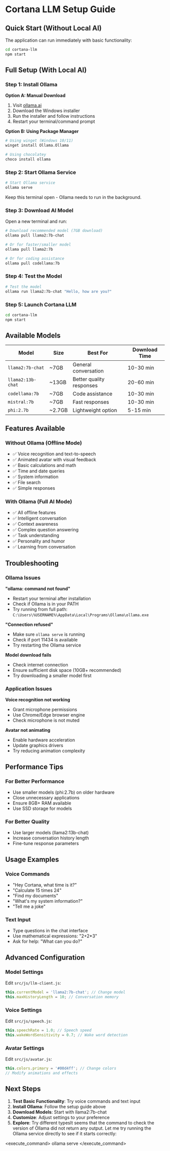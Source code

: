 # Cortana LLM Setup Guide

## Quick Start (Without Local AI)

The application can run immediately with basic functionality:

```bash
cd cortana-llm
npm start
```

## Full Setup (With Local AI)

### Step 1: Install Ollama

**Option A: Manual Download**
1. Visit [ollama.ai](https://ollama.ai)
2. Download the Windows installer
3. Run the installer and follow instructions
4. Restart your terminal/command prompt

**Option B: Using Package Manager**
```bash
# Using winget (Windows 10/11)
winget install Ollama.Ollama

# Using chocolatey
choco install ollama
```

### Step 2: Start Ollama Service

```bash
# Start Ollama service
ollama serve
```

Keep this terminal open - Ollama needs to run in the background.

### Step 3: Download AI Model

Open a new terminal and run:

```bash
# Download recommended model (7GB download)
ollama pull llama2:7b-chat

# Or for faster/smaller model
ollama pull llama2:7b

# Or for coding assistance
ollama pull codellama:7b
```

### Step 4: Test the Model

```bash
# Test the model
ollama run llama2:7b-chat "Hello, how are you?"
```

### Step 5: Launch Cortana LLM

```bash
cd cortana-llm
npm start
```

## Available Models

| Model | Size | Best For | Download Time |
|-------|------|----------|---------------|
| `llama2:7b-chat` | ~7GB | General conversation | 10-30 min |
| `llama2:13b-chat` | ~13GB | Better quality responses | 20-60 min |
| `codellama:7b` | ~7GB | Code assistance | 10-30 min |
| `mistral:7b` | ~7GB | Fast responses | 10-30 min |
| `phi:2.7b` | ~2.7GB | Lightweight option | 5-15 min |

## Features Available

### Without Ollama (Offline Mode)
- ✅ Voice recognition and text-to-speech
- ✅ Animated avatar with visual feedback
- ✅ Basic calculations and math
- ✅ Time and date queries
- ✅ System information
- ✅ File search
- ✅ Simple responses

### With Ollama (Full AI Mode)
- ✅ All offline features
- ✅ Intelligent conversation
- ✅ Context awareness
- ✅ Complex question answering
- ✅ Task understanding
- ✅ Personality and humor
- ✅ Learning from conversation

## Troubleshooting

### Ollama Issues

**"ollama: command not found"**
- Restart your terminal after installation
- Check if Ollama is in your PATH
- Try running from full path: `C:\Users\%USERNAME%\AppData\Local\Programs\Ollama\ollama.exe`

**"Connection refused"**
- Make sure `ollama serve` is running
- Check if port 11434 is available
- Try restarting the Ollama service

**Model download fails**
- Check internet connection
- Ensure sufficient disk space (10GB+ recommended)
- Try downloading a smaller model first

### Application Issues

**Voice recognition not working**
- Grant microphone permissions
- Use Chrome/Edge browser engine
- Check microphone is not muted

**Avatar not animating**
- Enable hardware acceleration
- Update graphics drivers
- Try reducing animation complexity

## Performance Tips

### For Better Performance
- Use smaller models (phi:2.7b) on older hardware
- Close unnecessary applications
- Ensure 8GB+ RAM available
- Use SSD storage for models

### For Better Quality
- Use larger models (llama2:13b-chat)
- Increase conversation history length
- Fine-tune response parameters

## Usage Examples

### Voice Commands
- "Hey Cortana, what time is it?"
- "Calculate 15 times 24"
- "Find my documents"
- "What's my system information?"
- "Tell me a joke"

### Text Input
- Type questions in the chat interface
- Use mathematical expressions: "2+2*3"
- Ask for help: "What can you do?"

## Advanced Configuration

### Model Settings
Edit `src/js/llm-client.js`:
```javascript
this.currentModel = 'llama2:7b-chat'; // Change model
this.maxHistoryLength = 10; // Conversation memory
```

### Voice Settings
Edit `src/js/speech.js`:
```javascript
this.speechRate = 1.0; // Speech speed
this.wakeWordSensitivity = 0.7; // Wake word detection
```

### Avatar Settings
Edit `src/js/avatar.js`:
```javascript
this.colors.primary = '#00d4ff'; // Change colors
// Modify animations and effects
```

## Next Steps

1. **Test Basic Functionality**: Try voice commands and text input
2. **Install Ollama**: Follow the setup guide above
3. **Download Models**: Start with llama2:7b-chat
4. **Customize**: Adjust settings to your preference
5. **Explore**: Try different typesIt seems that the command to check the version of Ollama did not return any output. Let me try running the Ollama service directly to see if it starts correctly:

<execute_command>
<command>ollama serve</command>
</execute_command>
